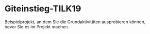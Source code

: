# Giteinstieg-TILK19
Beispielprojekt, an dem Sie die Grundaktivitäten ausprobieren können, bevor Sie es im Projekt machen.

